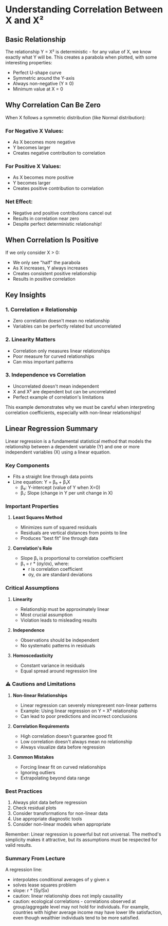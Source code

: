 # Understanding Correlation Between X and X²

## Basic Relationship
The relationship Y = X² is deterministic - for any value of X, we know exactly what Y will be. This creates a parabola when plotted, with some interesting properties:

- Perfect U-shape curve
- Symmetric around the Y-axis
- Always non-negative (Y ≥ 0)
- Minimum value at X = 0

## Why Correlation Can Be Zero
When X follows a symmetric distribution (like Normal distribution):

### For Negative X Values:
- As X becomes more negative
- Y becomes larger
- Creates negative contribution to correlation

### For Positive X Values:
- As X becomes more positive
- Y becomes larger
- Creates positive contribution to correlation

### Net Effect:
- Negative and positive contributions cancel out
- Results in correlation near zero
- Despite perfect deterministic relationship!

## When Correlation Is Positive
If we only consider X > 0:
- We only see "half" the parabola
- As X increases, Y always increases
- Creates consistent positive relationship
- Results in positive correlation

## Key Insights

### 1. Correlation ≠ Relationship
- Zero correlation doesn't mean no relationship
- Variables can be perfectly related but uncorrelated

### 2. Linearity Matters
- Correlation only measures linear relationships
- Poor measure for curved relationships
- Can miss important patterns

### 3. Independence vs Correlation
- Uncorrelated doesn't mean independent
- X and X² are dependent but can be uncorrelated
- Perfect example of correlation's limitations

This example demonstrates why we must be careful when interpreting correlation coefficients, especially with non-linear relationships!

## Linear Regression Summary

Linear regression is a fundamental statistical method that models the relationship between a dependent variable (Y) and one or more independent variables (X) using a linear equation.

### Key Components
- Fits a straight line through data points
- Line equation: Y = β₀ + β₁X
  - β₀: Y-intercept (value of Y when X=0)
  - β₁: Slope (change in Y per unit change in X)

### Important Properties
1. **Least Squares Method**
   - Minimizes sum of squared residuals
   - Residuals are vertical distances from points to line
   - Produces "best fit" line through data

2. **Correlation's Role**
   - Slope β₁ is proportional to correlation coefficient
   - β₁ = r * (σy/σx), where:
     - r is correlation coefficient
     - σy, σx are standard deviations

### Critical Assumptions
1. **Linearity**
   - Relationship must be approximately linear
   - Most crucial assumption
   - Violation leads to misleading results

2. **Independence**
   - Observations should be independent
   - No systematic patterns in residuals

3. **Homoscedasticity**
   - Constant variance in residuals
   - Equal spread around regression line

### ⚠️ Cautions and Limitations

1. **Non-linear Relationships**
   - Linear regression can severely misrepresent non-linear patterns
   - Example: Using linear regression on Y = X² relationship
   - Can lead to poor predictions and incorrect conclusions

2. **Correlation Requirements**
   - High correlation doesn't guarantee good fit
   - Low correlation doesn't always mean no relationship
   - Always visualize data before regression

3. **Common Mistakes**
   - Forcing linear fit on curved relationships
   - Ignoring outliers
   - Extrapolating beyond data range

### Best Practices
1. Always plot data before regression
2. Check residual plots
3. Consider transformations for non-linear data
4. Use appropriate diagnostic tools
5. Consider non-linear models when appropriate

Remember: Linear regression is powerful but not universal. The method's simplicity makes it attractive, but its assumptions must be respected for valid results.

### Summary From Lecture
A regression line:
- interpolates conditional averages of y given x
- solves lease squares problem
- slope: r * (Sy/Sx)
- caution: linear relationship does not imply causaility
- caution: ecological correlations - correlations observed at group/aggregate level may not hold for individuals. For example, countries with higher average income may have lower life satisfaction, even though wealthier individuals tend to be more satisfied.
